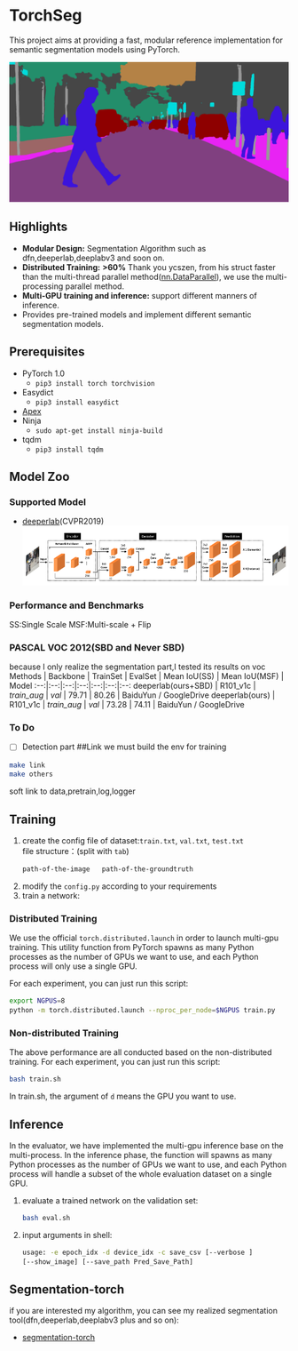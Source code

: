 # TorchSeg
This project aims at providing a fast, modular reference implementation for semantic segmentation models using PyTorch.

![demo image](demo/human.png)

## Highlights
- **Modular Design:** Segmentation Algorithm such as dfn,deeperlab,deeplabv3 and soon on.
- **Distributed Training:** **>60%** Thank you ycszen, from his struct faster than the multi-thread parallel method([nn.DataParallel](https://pytorch.org/docs/stable/nn.html#dataparallel)), we use the multi-processing parallel method.
- **Multi-GPU training and inference:** support different manners of inference.
- Provides pre-trained models and implement different semantic segmentation models.

## Prerequisites
- PyTorch 1.0
  - `pip3 install torch torchvision`
- Easydict
  - `pip3 install easydict`
- [Apex](https://nvidia.github.io/apex/index.html)
- Ninja
  - `sudo apt-get install ninja-build`
- tqdm
  - `pip3 install tqdm`

## Model Zoo
### Supported Model
- [deeperlab](https://arxiv.org/abs/1902.05093)(CVPR2019)    
![deeperlab image](deeperlab.png)


### Performance and Benchmarks
SS:Single Scale MSF:Multi-scale + Flip

### PASCAL VOC 2012(SBD and Never SBD)
because I only realize the segmentation part,I tested its results on voc 
 Methods | Backbone | TrainSet | EvalSet | Mean IoU(SS) | Mean IoU(MSF) | Model 
:--:|:--:|:--:|:--:|:--:|:--:|:--:
 deeperlab(ours+SBD)  | R101_v1c | *train_aug*  | *val*  | 79.71 | 80.26 | BaiduYun / GoogleDrive 
 deeperlab(ours)   | R101_v1c | *train_aug*  | *val*  | 73.28 | 74.11 | BaiduYun / GoogleDrive 
 
### To Do
  - [ ] Detection part
##Link
we must build the env for training 
```bash
make link
make others
```
soft link to data,pretrain,log,logger

## Training
1. create the config file of dataset:`train.txt`, `val.txt`, `test.txt`   
    file structure：(split with `tab`)
    ```txt
    path-of-the-image   path-of-the-groundtruth
    ```
2. modify the `config.py` according to your requirements
3. train a network:

### Distributed Training
We use the official `torch.distributed.launch` in order to launch multi-gpu training. This utility function from PyTorch spawns as many Python processes as the number of GPUs we want to use, and each Python process will only use a single GPU.

For each experiment, you can just run this script:
```bash
export NGPUS=8
python -m torch.distributed.launch --nproc_per_node=$NGPUS train.py
```

### Non-distributed Training
The above performance are all conducted based on the non-distributed training.
For each experiment, you can just run this script:
```bash
bash train.sh
```

In train.sh, the argument of `d` means the GPU you want to use.

## Inference
In the evaluator, we have implemented the multi-gpu inference base on the multi-process. In the inference phase, the function will spawns as many Python processes as the number of GPUs we want to use, and each Python process will handle a subset of the whole evaluation dataset on a single GPU.
1. evaluate a trained network on the validation set:
    ```bash
    bash eval.sh
    ```
2. input arguments in shell:
    ```bash
    usage: -e epoch_idx -d device_idx -c save_csv [--verbose ] 
    [--show_image] [--save_path Pred_Save_Path]
    ```

## Segmentation-torch
if you are interested my algorithm, you can see my realized segmentation tool(dfn,deeperlab,deeplabv3 plus and so on):  
- [segmentation-torch](https://github.com/lingtengqiu/segmentation-torch) 



